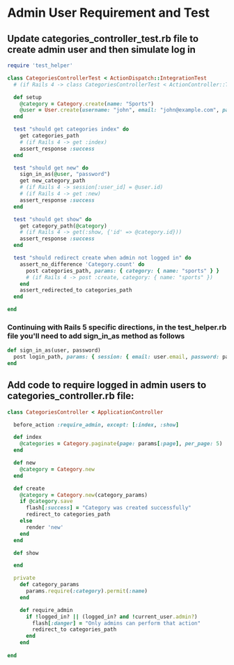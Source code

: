 # Admin User Requirement and Test

## Update categories\_controller\_test.rb file to create admin user and then simulate log in

```ruby
require 'test_helper'

class CategoriesControllerTest < ActionDispatch::IntegrationTest
  # (if Rails 4 -> class CategoriesControllerTest < ActionController::TestCase)

  def setup
    @category = Category.create(name: "Sports")
    @user = User.create(username: "john", email: "john@example.com", password: "password", admin: true)
  end

  test "should get categories index" do
    get categories_path
    # (if Rails 4 -> get :index)
    assert_response :success
  end

  test "should get new" do
    sign_in_as(@user, "password")
    get new_category_path
    # (if Rails 4 -> session[:user_id] = @user.id)
    # (if Rails 4 -> get :new)
    assert_response :success
  end

  test "should get show" do
    get category_path(@category)
    # (if Rails 4 -> get(:show, {'id' => @category.id}))
    assert_response :success
  end

  test "should redirect create when admin not logged in" do
    assert_no_difference 'Category.count' do
      post categories_path, params: { category: { name: "sports" } }
      # (if Rails 4 -> post :create, category: { name: "sports" })
    end
    assert_redirected_to categories_path
  end

end
```

### Continuing with Rails 5 specific directions, in the test\_helper.rb file you'll need to add sign\_in\_as method as follows 

```ruby
def sign_in_as(user, password)
  post login_path, params: { session: { email: user.email, password: password } }
end
```

## Add code to require logged in admin users to categories\_controller.rb file:

```ruby
class CategoriesController < ApplicationController

  before_action :require_admin, except: [:index, :show]

  def index
    @categories = Category.paginate(page: params[:page], per_page: 5)
  end

  def new
    @category = Category.new
  end

  def create
    @category = Category.new(category_params)
    if @category.save
      flash[:success] = "Category was created successfully"
      redirect_to categories_path
    else
      render 'new'
    end
  end

  def show

  end

  private
    def category_params
      params.require(:category).permit(:name)
    end

    def require_admin
      if !logged_in? || (logged_in? and !current_user.admin?)
        flash[:danger] = "Only admins can perform that action"
        redirect_to categories_path
      end
    end
    
end
```

